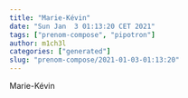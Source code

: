 ```yaml
---
title: "Marie-Kévin"
date: "Sun Jan  3 01:13:20 CET 2021"
tags: ["prenom-compose", "pipotron"]
author: m1ch3l
categories: ["generated"]
slug: "prenom-compose/2021-01-03-01:13:20"
---
```


Marie-Kévin
